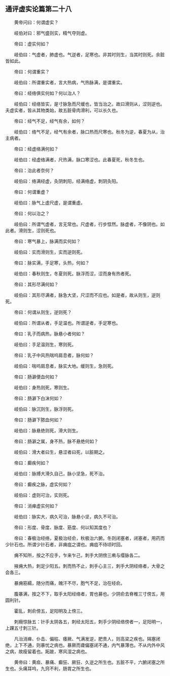 ## 通评虚实论篇第二十八


&emsp;&emsp;黄帝问曰：何谓虚实？

&emsp;&emsp;岐伯对曰：邪气盛则实，精气夺则虚。

&emsp;&emsp;帝曰：虚实何如？

&emsp;&emsp;岐伯曰：气虚者，肺虚也。气逆者，足寒也。非其时则生，当其时则死。余脏皆如此。

&emsp;&emsp;帝曰：何谓重实？

&emsp;&emsp;岐伯曰：所谓重实者，言大热病，气热脉满，是谓重实。

&emsp;&emsp;帝曰：经络俱实何如？何以治人？

&emsp;&emsp;岐伯曰：经络皆实，是寸脉急而尺缓也，皆当治之。故曰滑则从，涩则逆也。夫虚实者，皆从其物类始，故五脏骨肉滑利，可以长久也。

&emsp;&emsp;帝曰：经气不足，经气有余，如何？

&emsp;&emsp;岐伯曰：络气不足，经气有余者，脉口热而尺寒也。秋冬为逆，春夏为从，治主病者。

&emsp;&emsp;帝曰：经虚络满何如？

&emsp;&emsp;岐伯曰：经虚络满者，尺热满，脉口寒涩也。此春夏死，秋冬生也。

&emsp;&emsp;帝曰：治此者奈何？

&emsp;&emsp;岐伯曰：络满经虚，灸阴刺阳，经满络虚，刺阴灸阳。

&emsp;&emsp;帝曰：何谓重虚？

&emsp;&emsp;岐伯曰：脉气上虚尺虚，是谓重虚。

&emsp;&emsp;帝曰：何以治之？

&emsp;&emsp;岐伯曰：所谓气虚者，言无常也。尺虚者，行步恇然。脉虚者，不像阴也。如此者。滑则生，涩则死也。

&emsp;&emsp;帝曰：寒气暴上，脉满而实何如？

&emsp;&emsp;岐伯曰：实而滑则生，实而逆则死。

&emsp;&emsp;帝曰：脉实满，手足寒，头热，何如？

&emsp;&emsp;岐伯曰：春秋则生，冬夏则死。脉浮而涩，涩而身有热者死。

&emsp;&emsp;帝曰：其形尽满何如？

&emsp;&emsp;岐伯曰：其形尽满者，脉急大坚，尺涩而不应也。如是者，故从则生，逆则死。

&emsp;&emsp;帝曰：何谓从则生，逆则死？

&emsp;&emsp;岐伯曰：所谓从者，手足温也。所谓逆者，手足寒也。

&emsp;&emsp;帝曰：乳子而病热，脉悬小者何如？

&emsp;&emsp;岐伯曰：手足温则生，寒则死。

&emsp;&emsp;帝曰：乳子中风热喘呜肩息者，脉何如？

&emsp;&emsp;岐伯曰：喘呜肩息者，脉实大地。缓则生，急则死。

&emsp;&emsp;帝曰：肠澼便血何如？

&emsp;&emsp;岐伯曰：身热则死，寒则生。

&emsp;&emsp;帝曰：肠澼下白沫何如？

&emsp;&emsp;岐伯曰：脉沉则生，脉浮则死。

&emsp;&emsp;帝曰：肠澼下脓血何如？

&emsp;&emsp;岐伯曰：脉悬绝则死，滑大则生。

&emsp;&emsp;帝曰：肠澼之属，身不热，脉不悬绝何如？

&emsp;&emsp;岐伯曰：滑大者曰生，悬涩者曰死，以脏期之。

&emsp;&emsp;帝曰：癫疾何如？

&emsp;&emsp;岐伯曰：脉搏大滑久自己，脉小坚急，死不治。

&emsp;&emsp;帝曰：癫疾之脉，虚实何如？

&emsp;&emsp;岐伯曰：虚则可治，实则死。

&emsp;&emsp;帝曰：消瘅虚实何如？

&emsp;&emsp;岐伯曰：脉实大，病久可治，脉悬小坚，病久不可治。

&emsp;&emsp;帝曰：形度、骨度、脉度、筋度、何以知其度也？

&emsp;&emsp;帝曰：春极治经络，夏极治经俞，秋极治六腑。冬则闭塞者，闭塞者，用药而少针石也。所谓少针石者，非痈疽之谓也。痈疽不待顷时回。

&emsp;&emsp;痈不知所，按之不应手，乍来乍己，刺手大阴傍三痏与缨脉各二。

&emsp;&emsp;掖痈大热，刺足少阳五。刺而热不止，刺手心主三，刺手大阴经络者，大骨之会各三。

&emsp;&emsp;暴痈筋繻，随分而痛，魄汗不尽，胞气不足，治在经俞。

&emsp;&emsp;腹暴满，按之不下，取手太阳经络者，胃也募也。少阴俞去脊椎三寸傍五，用圆利针。

&emsp;&emsp;霍乱，刺俞傍五，足阳明及上傍三。

&emsp;&emsp;刺癎惊脉五：针手太阴各五，刺经太阳五，刺手少阴经络傍者一，足阳明一，上踝五寸刺三针。

&emsp;&emsp;凡治消瘅、仆击、偏枯、痿厥、气满发逆，肥贵人，则高梁之疾也。隔塞闭绝，上下不通，则暴忧之病也。暴厥而聋偏塞闭不通，内气暴薄也。不从内外中风之病，故瘦留着也。跖跛，寒风湿之病也。

&emsp;&emsp;黄帝曰：黄疸、暴痛、癫狂、厥狂、久逆之所生也。五脏不平，六腑闭塞之所生也。头痛耳呜，九窍不利，肠胃之所生也。

